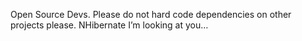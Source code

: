 <!--
id: 171954820
link: http://kevinisom.info/post/171954820/open-source-devs-please-do-not-hard-code
slug: open-source-devs-please-do-not-hard-code
date: Wed Aug 26 2009 19:00:26 GMT+1200 (NZST)
raw: {"blog_name":"kevinisom","id":171954820,"post_url":"http://kevinisom.info/post/171954820/open-source-devs-please-do-not-hard-code","slug":"open-source-devs-please-do-not-hard-code","type":"text","date":"2009-08-26 07:00:26 GMT","timestamp":1251270026,"state":"published","format":"html","reblog_key":"hNFx7Lar","tags":[],"short_url":"http://tmblr.co/Zw68YyAFzA4","highlighted":[],"feed_item":"http://twitter.com/kev_nz/statuses/3548645143","from_feed_id":"650289","note_count":0,"title":null,"body":"<p>Open Source Devs. Please do not hard code dependencies on other projects please. NHibernate I&#8217;m looking at you&#8230;</p>"}
publish: 2009-08-026
tags: 
title: null
-->


Open Source Devs. Please do not hard code dependencies on other projects
please. NHibernate I’m looking at you…


